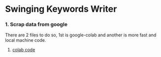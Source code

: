 # Swinging Keywords Writer

### 1. Scrap data from google

There are 2 files to do so, 1st is google-colab
and another is more fast and local machine code.

1) [colab code](!https://colab.research.google.com/drive/1nIoFRBLoevumDFnm0MjlOCmnLldJDuQB?usp=sharing)
